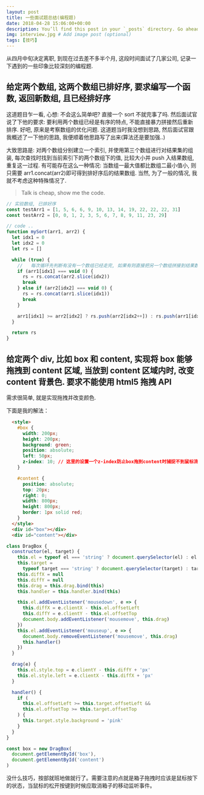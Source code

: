 ```yaml
---
layout: post
title: 一些面试题总结(编程题)
date: 2018-04-28 15:06:00+00:00
description: You’ll find this post in your `_posts` directory. Go ahead and edit it and re-build the site to see your changes. # Add post description (optional)
img: interview.jpg # Add image post (optional)
tags: [技巧]
---
```


从四月中旬决定离职, 到现在过去差不多半个月, 这段时间面试了几家公司, 记录一下遇到的一些印象比较深刻的编程题.

## 给定两个数组, 这两个数组已排好序, 要求编写一个函数, 返回新数组, 且已经排好序

这道题目乍一看, 心想: 不会这么简单吧? 直接一个 sort 不就完事了吗. 然后面试官说了下他的要求: 要利用两个数组已经是有序的特点, 不能直接暴力拼接然后重新排序. 好吧, 原来是考察数组的优化问题. 这道题当时我没想到思路, 然后面试官跟我概述了一下他的思路, 我便顺着他思路写了出来(算法还是要加强..)

大致思路是: 对两个数组分别建立一个索引, 并使用第三个数组进行对结果集的组装, 每次查找时找到当前索引下的两个数组下的值, 比较大小并 push 入结果数组, 重复这一过程. 有可能存在这么一种情况: 当数组一最大值都比数组二最小值小, 则只需要 arr1.concat(arr2)即可得到排好序后的结果数组. 当然, 为了一般的情况, 我就不考虑这种特殊情况了.

> Talk is cheap, show me the code.

```js
// 实验数组, 已排好序
const testArr1 = [1, 5, 6, 6, 9, 10, 13, 14, 19, 22, 22, 22, 31]
const testArr2 = [0, 0, 1, 2, 3, 5, 6, 7, 8, 9, 11, 23, 29]

// code ..
function mySort(arr1, arr2) {
  let idx1 = 0
  let idx2 = 0
  let rs = []

  while (true) {
    //   每次循环先判断有没有一个数组已经走完, 如果有则直接把另一个数组拼接到结果数组, void 0 === undefined, 这里不考虑数组中有undefined的情况, 只考虑数组已排序好
    if (arr1[idx1] === void 0) {
      rs = rs.concat(arr2.slice(idx2))
      break
    } else if (arr2[idx2] === void 0) {
      rs = rs.concat(arr1.slice(idx1))
      break
    }

    arr1[idx1] >= arr2[idx2] ? rs.push(arr2[idx2++]) : rs.push(arr1[idx1++])
  }

  return rs
}
```

## 给定两个 div, 比如 box 和 content, 实现将 box 能够拖拽到 content 区域, 当放到 content 区域内时, 改变 content 背景色. 要求不能使用 html5 拖拽 API

需求很简单, 就是实现拖拽并改变颜色.

下面是我的解法：

```html
  <style>
    #box {
      width: 200px;
      height: 200px;
      background: green;
      position: absolute;
      left: 50px;
      z-index: 10; // 这里的设置一个z-index防止box拖到content时捕捉不到鼠标流，也可以在js里控制。
    }

    #content {
      position: absolute;
      top: 20px;
      right: 0;
      width: 800px;
      height: 800px;
      border: 1px solid red;
    }
  </style>
  <div id="box"></div>
  <div id="content"></div>
```

```js
class DragBox {
  constructor(el, target) {
    this.el = typeof el === 'string' ? document.querySelector(el) : el
    this.target =
      typeof target === 'string' ? document.querySelector(target) : target
    this.diffX = null
    this.diffY = null
    this.drag = this.drag.bind(this)
    this.handler = this.handler.bind(this)

    this.el.addEventListener('mousedown', e => {
      this.diffX = e.clientX - this.el.offsetLeft
      this.diffY = e.clientY - this.el.offsetTop
      document.body.addEventListener('mousemove', this.drag)
    })
    this.el.addEventListener('mouseup', e => {
      document.body.removeEventListener('mousemove', this.drag)
      this.handler()
    })
  }

  drag(e) {
    this.el.style.top = e.clientY - this.diffY + 'px'
    this.el.style.left = e.clientX - this.diffX + 'px'
  }

  handler() {
    if (
      this.el.offsetLeft >= this.target.offsetLeft &&
      this.el.offsetTop >= this.target.offsetTop
    ) {
      this.target.style.background = 'pink'
    }
  }
}

const box = new DragBox(
  document.getElementById('box'),
  document.getElementById('content')
)
```
没什么技巧，按部就班地做就行了。需要注意的点就是箱子拖拽时应该是鼠标按下的状态，当鼠标的松开按键到时候应取消箱子的移动监听事件。